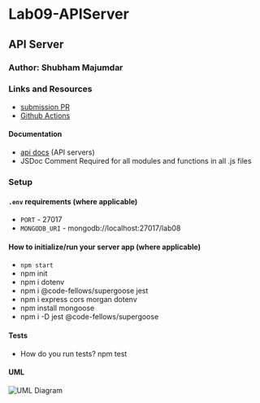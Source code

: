 # Lab09-APIServer

## API Server

### Author: Shubham Majumdar

### Links and Resources
* [submission PR](https://github.com/Shubham-401n16/Lab09-APIServer/commit/37a7c6c8e04a84e13ed7b3df3ebd1875b2909e54)
* [Github Actions](https://github.com/Shubham-401n16/Lab09-APIServer/actions)

#### Documentation
* [api docs](http://xyz.com/api-docs) (API servers)
* JSDoc Comment Required for all modules and functions in all .js files

### Setup
#### `.env` requirements (where applicable)
* `PORT` - 27017
* `MONGODB_URI` - mongodb://localhost:27017/lab08

#### How to initialize/run your server app (where applicable)
* `npm start`
* npm init
* npm i dotenv
* npm i @code-fellows/supergoose jest
* npm i express cors morgan dotenv
* npm install mongoose
* npm i -D jest @code-fellows/supergoose
  
#### Tests
* How do you run tests?
npm test

#### UML
![UML Diagram](whiteboard.jpg)
